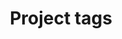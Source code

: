 ---
layout: tags
title: Project tags
excerpt: Browse our projects by the groups and areas they're focusing on.
permalink: /projects/tags/
---